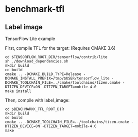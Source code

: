 # benchmark-tfl

## Label image
TensorFlow Lite example

First, compile TFL for the target: (Requires CMAKE 3.6)

```
cd $TENSORFLOW_ROOT_DIR/tensorflow/contrib/lite
sh ./download_dependencies.sh
mkdir build
cd build
cmake .. -DCMAKE_BUILD_TYPE=Release -DCMAKE_INSTALL_PREFIX=/tmp/$USER/tensorflow_lite -DCMAKE_TOOLCHAIN_FILE=../cmake/toolchains/tizen.cmake -DTIZEN_DEVICE=ON -DTIZEN_TARGET=mobile-4.0
make install
```

Then, compile with label\_image:

```
cd $BENCHMARKK_TFL_ROOT_DIR
mkdir build
cd build
cmake .. -DCMAKE_TOOLCHAIN_FILE=../toolchains/tizen.cmake -DTIZEN_DEVICE=ON -DTIZEN_TARGET=mobile-4.0
make
```
